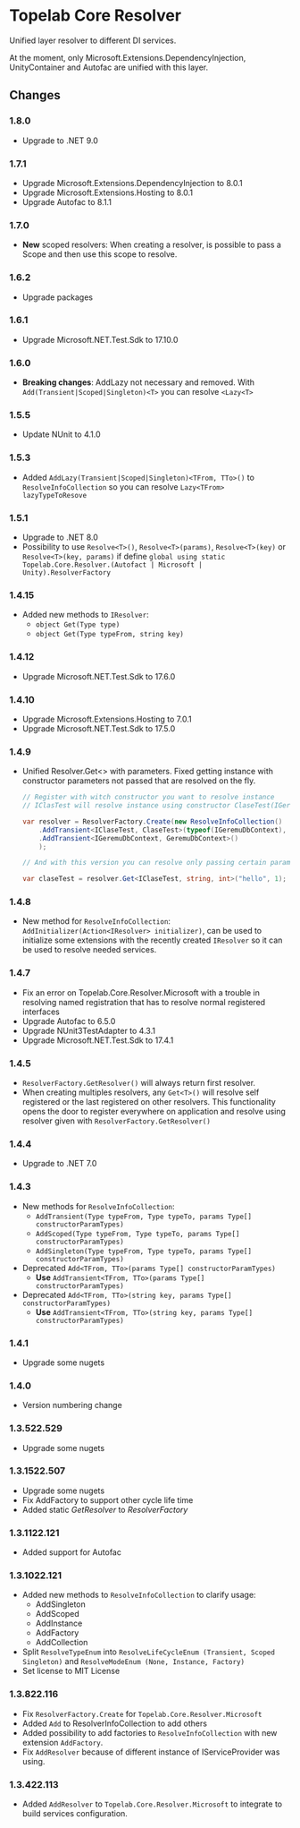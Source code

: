 # Topelab Core Resolver

Unified layer resolver to different DI services.

At the moment, only Microsoft.Extensions.DependencyInjection, UnityContainer and Autofac are unified with this layer.

## Changes

### 1.8.0

- Upgrade to .NET 9.0

### 1.7.1

- Upgrade Microsoft.Extensions.DependencyInjection to 8.0.1
- Upgrade Microsoft.Extensions.Hosting to 8.0.1
- Upgrade Autofac to 8.1.1

### 1.7.0

- **New** scoped resolvers: When creating a resolver, is possible to pass a Scope and then use this scope to resolve.

### 1.6.2

- Upgrade packages

### 1.6.1

- Upgrade Microsoft.NET.Test.Sdk to 17.10.0

### 1.6.0

- **Breaking changes**:  AddLazy not necessary and removed. With `Add(Transient|Scoped|Singleton)<T>` you can resolve `<Lazy<T>`

### 1.5.5

- Update NUnit to 4.1.0

### 1.5.3

- Added `AddLazy(Transient|Scoped|Singleton)<TFrom, TTo>()` to `ResolveInfoCollection` so you can resolve `Lazy<TFrom> lazyTypeToResove`

### 1.5.1

- Upgrade to .NET 8.0
- Possibility to use `Resolve<T>()`, `Resolve<T>(params)`, `Resolve<T>(key)` or `Resolve<T>(key, params)` if define `global using static Topelab.Core.Resolver.(Autofact | Microsoft | Unity).ResolverFactory`

### 1.4.15

- Added new methods to `IResolver`:
    - `object Get(Type type)`
    - `object Get(Type typeFrom, string key)`

### 1.4.12

- Upgrade Microsoft.NET.Test.Sdk to 17.6.0

### 1.4.10

- Upgrade Microsoft.Extensions.Hosting to 7.0.1
- Upgrade Microsoft.NET.Test.Sdk to 17.5.0

### 1.4.9

- Unified Resolver.Get<> with parameters. Fixed getting instance with constructor parameters not passed that are resolved on the fly.

    ```cs
    // Register with witch constructor you want to resolve instance
    // IClasTest will resolve instance using constructor ClaseTest(IGeremuDbContext context, string text, int number)

    var resolver = ResolverFactory.Create(new ResolveInfoCollection()
        .AddTransient<IClaseTest, ClaseTest>(typeof(IGeremuDbContext), typeof(string), typeof(int))
        .AddTransient<IGeremuDbContext, GeremuDbContext>()
        );

    // And with this version you can resolve only passing certain parameters

    var claseTest = resolver.Get<IClaseTest, string, int>("hello", 1);
    ```

### 1.4.8

- New method for `ResolveInfoCollection`: `AddInitializer(Action<IResolver> initializer)`, can be used to initialize some extensions with the recently created `IResolver` so it can be used to resolve needed services.

### 1.4.7

- Fix an error on Topelab.Core.Resolver.Microsoft with a trouble in resolving named registration that has to resolve normal registered interfaces
- Upgrade Autofac to 6.5.0
- Upgrade NUnit3TestAdapter to 4.3.1
- Upgrade Microsoft.NET.Test.Sdk to 17.4.1

### 1.4.5

- `ResolverFactory.GetResolver()` will always return first resolver.
- When creating multiples resolvers, any `Get<T>()` will resolve self registered or the last registered on other resolvers. This functionality opens the door to register everywhere on application and resolve using resolver given with `ResolverFactory.GetResolver()`

### 1.4.4

- Upgrade to .NET 7.0

### 1.4.3

- New methods for `ResolveInfoCollection`:
  - `AddTransient(Type typeFrom, Type typeTo, params Type[] constructorParamTypes)`
  - `AddScoped(Type typeFrom, Type typeTo, params Type[] constructorParamTypes)`
  - `AddSingleton(Type typeFrom, Type typeTo, params Type[] constructorParamTypes)`
- Deprecated `Add<TFrom, TTo>(params Type[] constructorParamTypes)`
  - **Use** `AddTransient<TFrom, TTo>(params Type[] constructorParamTypes)`
- Deprecated `Add<TFrom, TTo>(string key, params Type[] constructorParamTypes)`
  - **Use** `AddTransient<TFrom, TTo>(string key, params Type[] constructorParamTypes)`

### 1.4.1

- Upgrade some nugets

### 1.4.0

- Version numbering change

### 1.3.522.529

- Upgrade some nugets

### 1.3.1522.507

- Upgrade some nugets
- Fix AddFactory to support other cycle life time
- Added static *GetResolver* to *ResolverFactory*

### 1.3.1122.121

- Added support for Autofac

### 1.3.1022.121

- Added new methods to `ResolveInfoCollection` to clarify usage:
  - AddSingleton
  - AddScoped
  - AddInstance
  - AddFactory
  - AddCollection
- Split `ResolveTypeEnum` into `ResolveLifeCycleEnum (Transient, Scoped Singleton)` and `ResolveModeEnum (None, Instance, Factory)`
- Set license to MIT License

### 1.3.822.116

- Fix `ResolverFactory.Create` for `Topelab.Core.Resolver.Microsoft`
- Added `Add` to ResolverInfoCollection to add others
- Added possibility to add factories to `ResolveInfoCollection` with new extension `AddFactory`.
- Fix `AddResolver` because of different instance of IServiceProvider was using. 

### 1.3.422.113

- Added `AddResolver` to `Topelab.Core.Resolver.Microsoft` to integrate to build services configuration.

